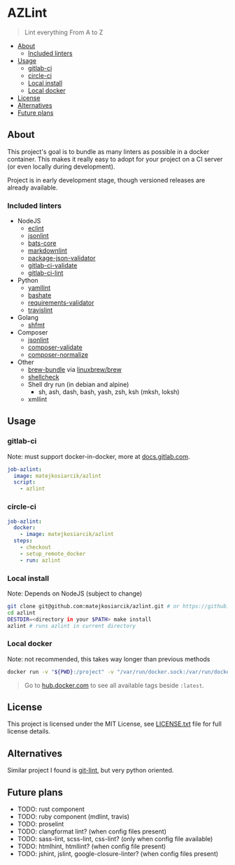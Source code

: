 # AZLint

> Lint everything From A to Z

<!-- toc -->

- [About](#about)
  - [Included linters](#included-linters)
- [Usage](#usage)
  - [gitlab-ci](#gitlab-ci)
  - [circle-ci](#circle-ci)
  - [Local install](#local-install)
  - [Local docker](#local-docker)
- [License](#license)
- [Alternatives](#alternatives)
- [Future plans](#future-plans)

<!-- tocstop -->

## About

This project's goal is to bundle as many linters as possible in a docker container.
This makes it really easy to adopt for your project on a CI server (or even locally during development).

Project is in early development stage, though versioned releases are already available.

### Included linters

- NodeJS
  - [eclint](https://github.com/jedmao/eclint)
  - [jsonlint](https://github.com/prantlf/jsonlint)
  - [bats-core](https://github.com/bats-core/bats-core)
  - [markdownlint](https://github.com/igorshubovych/markdownlint-cli)
  - [package-json-validator](https://github.com/gorillamania/package.json-validator)
  - [gitlab-ci-validate](https://github.com/pradel/gitlab-ci-validate)
  - [gitlab-ci-lint](https://github.com/BuBuaBu/gitlab-ci-lint)
- Python
  - [yamllint](https://github.com/adrienverge/yamllint)
  - [bashate](https://github.com/openstack/bashate)
  - [requirements-validator](https://github.com/looking-for-a-job/requirements-validator.py)
  - [travislint](https://pypi.org/project/travislint/)
- Golang
  - [shfmt](https://github.com/mvdan/sh)
- Composer
  - [jsonlint](https://github.com/Seldaek/jsonlint)
  - [composer-validate](https://getcomposer.org/doc/03-cli.md#validate)
  - [composer-normalize](https://github.com/ergebnis/composer-normalize)
- Other
  - [brew-bundle](https://github.com/Homebrew/homebrew-bundle) via [linuxbrew/brew](https://hub.docker.com/r/linuxbrew/brew)
  - [shellcheck](https://github.com/koalaman/shellcheck)
  - Shell dry run (in debian and alpine)
    - sh, ash, dash, bash, yash, zsh, ksh (mksh, loksh)
  - xmllint

## Usage

### gitlab-ci

Note: must support docker-in-docker, more at [docs.gitlab.com](https://docs.gitlab.com/ee/ci/docker/using_docker_build.html#use-docker-in-docker-workflow-with-docker-executor).

```yaml
job-azlint:
  image: matejkosiarcik/azlint
  script:
    - azlint
```

### circle-ci

```yaml
job-azlint:
  docker:
    - image: matejkosiarcik/azlint
  steps:
    - checkout
    - setup_remote_docker
    - run: azlint
```

### Local install

Note: Depends on NodeJS (subject to change)

```sh
git clone git@github.com:matejkosiarcik/azlint.git # or https://github.com/matejkosiarcik/azlint.git
cd azlint
DESTDIR=<directory in your $PATH> make install
azlint # runs azlint in current directory
```

### Local docker

Note: not recommended, this takes way longer than previous methods

```sh
docker run -v "${PWD}:/project" -v "/var/run/docker.sock:/var/run/docker.sock" matejkosiarcik/azlint
```

> Go to [hub.docker.com](https://hub.docker.com/r/matejkosiarcik/azlint) to see
all available tags beside `:latest`.

## License

This project is licensed under the MIT License, see [LICENSE.txt](LICENSE.txt)
file for full license details.

## Alternatives

Similar project I found is [git-lint](https://github.com/sk-/git-lint), but
very python oriented.

## Future plans

- TODO: rust component
- TODO: ruby component (mdlint, travis)
- TODO: proselint
- TODO: clangformat lint? (when config files present)
- TODO: sass-lint, scss-lint, css-lint? (only when config file available)
- TODO: htmlhint, htmllint? (when config file present)
- TODO: jshint, jslint, google-closure-linter? (when config files present)
